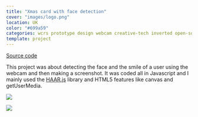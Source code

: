 ```yaml
---
title: "Xmas card with face detection"
cover: "images/logo.png"
location: UK
color: "#699a59"
categories: wcrs prototype design webcam creative-tech inverted open-source
template: project
---
```


<p class="align-center">
<a class="btn github" role="button" href="https://github.com/gazpachu/face-detection" target="_blank">Source code</a>
</p>

This project was about detecting the face and the smile of a user using the webcam and then making a screenshot. It was coded all in Javascript and I mainly used the [HAAR.js](https://github.com/foo123/HAAR.js) library and HTML5 features like canvas and getUserMedia.

![](/work/face-detection/images/wcrs-beard.jpg)

![](/work/face-detection/images/wcrs-beard2.jpg)
